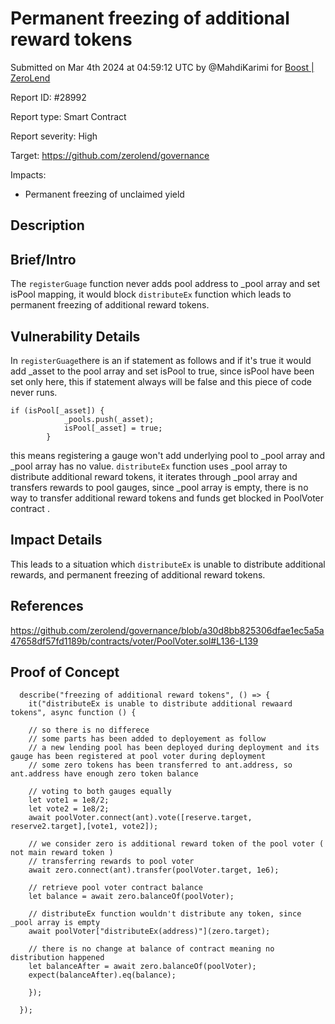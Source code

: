 
# Permanent freezing of additional reward tokens 

Submitted on Mar 4th 2024 at 04:59:12 UTC by @MahdiKarimi for [Boost | ZeroLend](https://immunefi.com/bounty/zerolend-boost/)

Report ID: #28992

Report type: Smart Contract

Report severity: High

Target: https://github.com/zerolend/governance

Impacts:
- Permanent freezing of unclaimed yield

## Description
## Brief/Intro
The `registerGuage` function never adds pool address to _pool array and set isPool mapping, it would block `distributeEx` function which leads to permanent freezing of additional reward tokens. 

## Vulnerability Details
In `registerGuage`there is an if statement as follows and if it's true it would add _asset to the pool array and set isPool to true, since isPool have been set only here, this if statement always will be false and this piece of code never runs.
```
if (isPool[_asset]) {
            _pools.push(_asset);
            isPool[_asset] = true;
        }
```
this means registering a gauge won't add underlying pool to _pool array and _pool array has no value.
`distributeEx` function uses _pool array to distribute additional reward tokens, it iterates through _pool array and transfers rewards to pool gauges, since _pool array is empty, there is no way to transfer additional reward tokens and funds get blocked in PoolVoter contract .
## Impact Details
This leads to a situation which `distributeEx` is unable to distribute additional rewards, and permanent freezing of additional reward tokens.

## References
https://github.com/zerolend/governance/blob/a30d8bb825306dfae1ec5a5a47658df57fd1189b/contracts/voter/PoolVoter.sol#L136-L139



## Proof of Concept
```
  describe("freezing of additional reward tokens", () => {
    it("distributeEx is unable to distribute additional rewaard tokens", async function () {

    // so there is no differece 
    // some parts has been added to deployement as follow
    // a new lending pool has been deployed during deployment and its gauge has been registered at pool voter during deployment 
    // some zero tokens has been transferred to ant.address, so ant.address have enough zero token balance 

    // voting to both gauges equally 
    let vote1 = 1e8/2;
    let vote2 = 1e8/2; 
    await poolVoter.connect(ant).vote([reserve.target, reserve2.target],[vote1, vote2]);
   
    // we consider zero is additional reward token of the pool voter ( not main reward token ) 
    // transferring rewards to pool voter 
    await zero.connect(ant).transfer(poolVoter.target, 1e6);

    // retrieve pool voter contract balance 
    let balance = await zero.balanceOf(poolVoter);

    // distributeEx function wouldn't distribute any token, since _pool array is empty 
    await poolVoter["distributeEx(address)"](zero.target);

    // there is no change at balance of contract meaning no distribution happened 
    let balanceAfter = await zero.balanceOf(poolVoter);
    expect(balanceAfter).eq(balance);

    });
    
  });
```